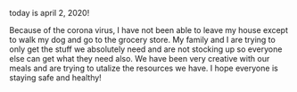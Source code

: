 today is april 2, 2020! 

Because of the corona virus, I have not been able to leave my house except to walk my dog and go to the grocery store. My family and I are trying to only get the stuff we absolutely need and are not stocking up so everyone else can get what they need also. We have been very creative with our meals and are trying to utalize the resources we have. I hope everyone is staying safe and healthy! 